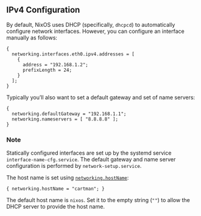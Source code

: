 ## IPv4 Configuration

By default, NixOS uses DHCP (specifically, `dhcpcd`) to automatically configure network interfaces. However, you can configure an interface manually as follows:

```programlisting
{
  networking.interfaces.eth0.ipv4.addresses = [
    {
      address = "192.168.1.2";
      prefixLength = 24;
    }
  ];
}
```

Typically you’ll also want to set a default gateway and set of name servers:

```programlisting
{
  networking.defaultGateway = "192.168.1.1";
  networking.nameservers = [ "8.8.8.8" ];
}
```

### Note

Statically configured interfaces are set up by the systemd service `interface-name-cfg.service`. The default gateway and name server configuration is performed by `network-setup.service`.

The host name is set using [`networking.hostName`](options.html#opt-networking.hostName):

```programlisting
{ networking.hostName = "cartman"; }
```

The default host name is `nixos`. Set it to the empty string (`""`) to allow the DHCP server to provide the host name.

